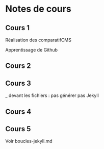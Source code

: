 # Notes de cours

## Cours 1

Réalisation des comparatifCMS

Apprentissage de Github


## Cours 2





## Cours 3 

_ devant les fichiers : pas générer pas Jekyll 


## Cours 4


## Cours 5

Voir boucles-jekyll.md
